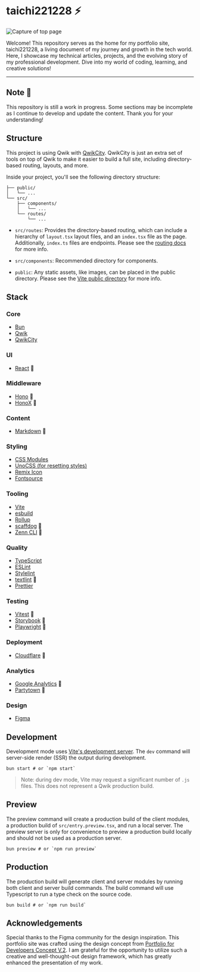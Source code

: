 # taichi221228 :zap:

![Capture of top page](https://github.com/taichi221228/taichi221228/assets/58300794/8e1fd874-3223-4bee-9adb-c122446a3a01)

Welcome! This repository serves as the home for my portfolio site, taichi221228, a living document of my journey and growth in the tech world. Here, I showcase my technical articles, projects, and the evolving story of my professional development. Dive into my world of coding, learning, and creative solutions!

---

## Note :construction:

This repository is still a work in progress. Some sections may be incomplete as I continue to develop and update the content. Thank you for your understanding!

## Structure

This project is using Qwik with [QwikCity](https://qwik.builder.io/qwikcity/overview/). QwikCity is just an extra set of tools on top of Qwik to make it easier to build a full site, including directory-based routing, layouts, and more.

Inside your project, you'll see the following directory structure:

```
├── public/
│   └── ...
└── src/
    ├── components/
    │   └── ...
    └── routes/
        └── ...
```

- `src/routes`: Provides the directory-based routing, which can include a hierarchy of `layout.tsx` layout files, and an `index.tsx` file as the page. Additionally, `index.ts` files are endpoints. Please see the [routing docs](https://qwik.builder.io/qwikcity/routing/overview/) for more info.

- `src/components`: Recommended directory for components.

- `public`: Any static assets, like images, can be placed in the public directory. Please see the [Vite public directory](https://vitejs.dev/guide/assets.html#the-public-directory) for more info.

## Stack

### Core

- [Bun](https://bun.sh/)
- [Qwik](https://qwik.builder.io/)
- [QwikCity](https://qwik.builder.io/qwikcity/overview/)

### UI

- [React](https://reactjs.org/) :construction:

### Middleware

- [Hono](https://hono.dev/) :construction:
- [HonoX](https://github.com/honojs/honox/) :construction:

### Content

- [Markdown](https://www.markdownguide.org/) :construction:

### Styling

- [CSS Modules](https://github.com/css-modules/css-modules/)
- [UnoCSS (for resetting styles)](https://unocss.dev/)
- [Remix Icon](https://remixicon.com/)
- [Fontsource](https://fontsource.org/)

### Tooling

- [Vite](https://vitejs.dev/)
- [esbuild](https://esbuild.github.io/)
- [Rollup](https://rollupjs.org/)
- [scaffdog](https://scaff.dog/) :construction:
- [Zenn CLI](https://zenn.dev/zenn/articles/zenn-cli-guide) :construction:

### Quality

- [TypeScript](https://www.typescriptlang.org/)
- [ESLint](https://eslint.org/)
- [Stylelint](https://stylelint.io/)
- [textlint](https://textlint.github.io/) :construction:
- [Prettier](https://prettier.io/)

### Testing

- [Vitest](https://vitejs.dev/) :construction:
- [Storybook](https://storybook.js.org/) :construction:
- [Playwright](https://playwright.dev/) :construction:

### Deployment

- [Cloudflare](https://www.cloudflare.com/) :construction:

### Analytics

- [Google Analytics](https://analytics.google.com/) :construction:
- [Partytown](https://partytown.io/) :construction:

### Design

- [Figma](https://wwwa.figma.com/)

## Development

Development mode uses [Vite's development server](https://vitejs.dev/). The `dev` command will server-side render (SSR) the output during development.

```shell
bun start # or `npm start`
```

> Note: during dev mode, Vite may request a significant number of `.js` files. This does not represent a Qwik production build.

## Preview

The preview command will create a production build of the client modules, a production build of `src/entry.preview.tsx`, and run a local server. The preview server is only for convenience to preview a production build locally and should not be used as a production server.

```shell
bun preview # or `npm run preview`
```

## Production

The production build will generate client and server modules by running both client and server build commands. The build command will use Typescript to run a type check on the source code.

```shell
bun build # or `npm run build`
```

## Acknowledgements

Special thanks to the Figma community for the design inspiration. This portfolio site was crafted using the design concept from [Portfolio for Developers Concept V.2](https://www.figma.com/community/file/1100794861710979147). I am grateful for the opportunity to utilize such a creative and well-thought-out design framework, which has greatly enhanced the presentation of my work.
